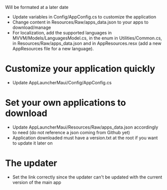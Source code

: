 Will be formated at a later date

- Update variables in Config/AppConfig.cs to customize the application
- Change content in Resources/Raw/apps_data.json to your apps to download/manage
- For localization, add the supported languages in MVVM/Models/LanguagesModel.cs, in the enum in Utilities/Common.cs, in Resources/Raw/apps_data.json and in AppResources.resx (add a new AppResources file for a new language).

# Customize your application quickly

- Update AppLauncherMaui/Config/AppConfig.cs

# Set your own applications to download

- Update AppLauncherMaui/Resources/Raw/apps_data.json accordingly to need (do not reference a json coming from Github yet)
- Application downloaded must have a version.txt at the root if you want to update it later on

# The updater

- Set the link correctly since the updater can't be updated with the current version of the main app